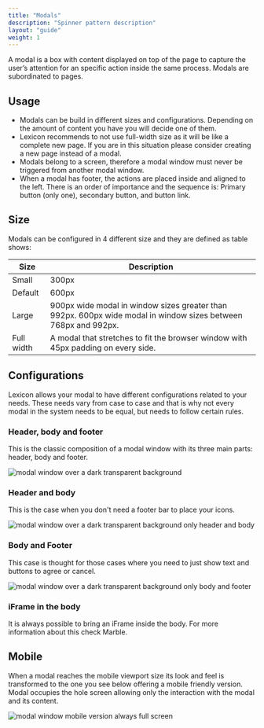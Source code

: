 ```yaml
---
title: "Modals"
description: "Spinner pattern description"
layout: "guide"
weight: 1
---
```


A modal is a box with content displayed on top of the page to capture the user’s attention for an specific action inside the same process. Modals are subordinated to pages.

## Usage

* Modals can be build in different sizes and configurations. Depending on the amount of content you have you will decide one of them.
* Lexicon recommends to not use full-width size as it will be like a complete new page. If you are in this situation please consider creating a new page instead of a modal.
* Modals belong to a screen, therefore a modal window must never be triggered from another modal window.
* When a modal has footer, the actions are placed inside and aligned to the left. There is an order of importance and the sequence is: Primary button (only one), secondary button, and button link.

## Size

Modals can be configured in 4 different size and they are defined as table shows:

| Size | Description |
| ---- | ----- |
| Small | 300px |
| Default | 600px |
| Large | 900px wide modal in window sizes greater than 992px. 600px wide modal in window sizes between 768px and 992px. |
| Full width | A modal that stretches to fit the browser window with 45px padding on every side. |

## Configurations

Lexicon allows your modal to have different configurations related to your needs. These needs vary from case to case and that is why not every modal in the system needs to be equal, but needs to follow certain rules.

### Header, body and footer

This is the classic composition of a modal window with its three main parts: header, body and footer.

![modal window over a dark transparent background](../../../images/modal.png)

### Header and body

This is the case when you don't need a footer bar to place your icons.

![modal window over a dark transparent background only header and body](../../../images/modalHeaderBody.png)

### Body and Footer

This case is thought for those cases where you need to just show text and buttons to agree or cancel.

![modal window over a dark transparent background only body and footer](../../../images/modalBodyFooter.png)

### iFrame in the body

It is always possible to bring an iFrame inside the body. For more information about this check Marble.


## Mobile

When a modal reaches the mobile viewport size its look and feel is transformed to the one you see below offering a mobile friendly version. Modal occupies the hole screen allowing only the interaction with the modal and its content.

![modal window mobile version always full screen](../../../images/modalMobileWhiteBg.png)

